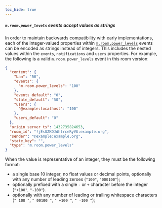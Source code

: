 ```yaml
---
toc_hide: true
---
```


##### `m.room.power_levels` events accept values as strings

In order to maintain backwards compatibility with early implementations,
each of the integer-valued properties within
[`m.room.power_levels`](/client-server-api#mroompower_levels) events can
be encoded as strings instead of integers. This includes the nested values
within the `events`, `notifications` and `users` properties.
For example, the following is a valid `m.room.power_levels` event in this room version:

```json
{
  "content": {
    "ban": "50",
    "events": {
      "m.room.power_levels": "100"
    },
    "events_default": "0",
    "state_default": "50",
    "users": {
      "@example:localhost": "100"
    },
    "users_default": "0"
  },
  "origin_server_ts": 1432735824653,
  "room_id": "!jEsUZKDJdhlrceRyVU:example.org",
  "sender": "@example:example.org",
  "state_key": "",
  "type": "m.room.power_levels"
}
```

When the value is representative of an integer, they must be the following format:

* a single base 10 integer, no float values or decimal points, optionally with
  any number of leading zeroes (`"100"`, `"000100"`);
* optionally prefixed with a single `-` or `+` character before the integer (`"+100"`,
  `"-100"`).
* optionally with any number of leading or trailing whitespace characters (`" 100 "`,
  `" 00100 "`, `" +100 "`, `" -100 "`);
